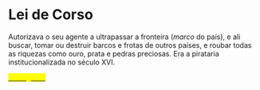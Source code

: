 # Lei de Corso

Autorizava o seu agente a ultrapassar a fronteira (_marco_ do país), e ali buscar, tomar ou destruir barcos e frotas de outros países, e roubar todas as riquezas como ouro, prata e pedras preciosas. Era a pirataria institucionalizada no século XVI.

[<mark style="color:yellow;">Bibliografia</mark> ](https://pt.wikipedia.org/wiki/Carta\_de\_corso)
